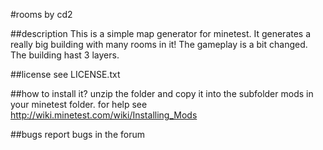 #rooms by cd2

##description
This is a simple map generator for minetest. It generates a really big building with many rooms in it!
The gameplay is a bit changed. The building hast 3 layers.

##license
see LICENSE.txt

##how to install it?
unzip the folder and copy it into the subfolder mods in your minetest folder.
for help see http://wiki.minetest.com/wiki/Installing_Mods

##bugs
report bugs in the forum


